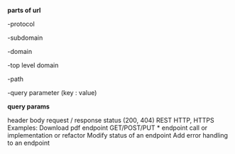 **parts of url**

-protocol

-subdomain

-domain

-top level domain

-path

-query parameter (key : value)




**query params**


header
body
request / response
status (200, 404)
REST
HTTP, HTTPS
Examples:
Download pdf endpoint
GET/POST/PUT * endpoint call or implementation or refactor
Modify status of an endpoint
Add error handling to an endpoint